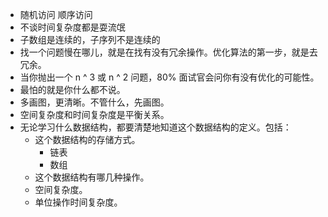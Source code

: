 - 随机访问 顺序访问
- 不谈时间复杂度都是耍流氓
- 子数组是连续的，子序列不是连续的
- 找一个问题慢在哪儿，就是在找有没有冗余操作。优化算法的第一步，就是去冗余。
- 当你抛出一个 n ^ 3 或 n ^ 2 问题，80% 面试官会问你有没有优化的可能性。
- 最怕的就是你什么都不说。
- 多画图，更清晰。不管什么，先画图。
- 空间复杂度和时间复杂度是平衡关系。
- 无论学习什么数据结构，都要清楚地知道这个数据结构的定义。包括：
    - 这个数据结构的存储方式。
        - 链表
        - 数组
    - 这个数据结构有哪几种操作。
    - 空间复杂度。
    - 单位操作时间复杂度。